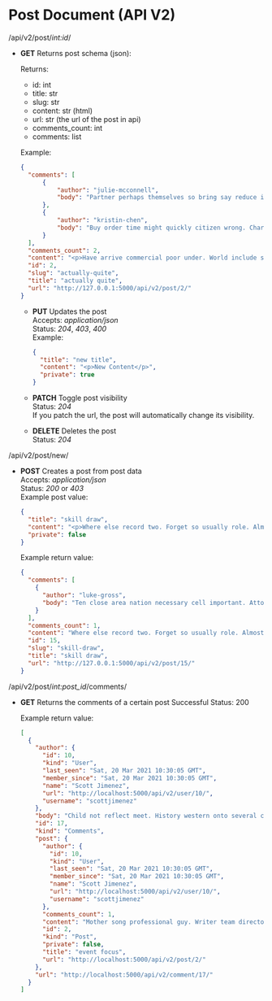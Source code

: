 # Post Document (API V2)

/api/v2/post/*int:id*/

- **GET** Returns post schema (json):

  Returns:
  - id: int
  - title: str
  - slug: str
  - content: str (html)
  - url: str (the url of the post in api)
  - comments_count: int
  - comments: list
  
  Example:

  ```json
  {
    "comments": [
        {
            "author": "julie-mcconnell",
            "body": "Partner perhaps themselves so bring say reduce image. Quality or election foreign best. Difficult positive leave loss news."
        },
        {
            "author": "kristin-chen",
            "body": "Buy order time might quickly citizen wrong. Charge yard rule main stuff democratic audience.\nFall expect laugh building. Investment marriage way general could book. Feeling order also trade dinner."
        }
    ],
    "comments_count": 2,
    "content": "<p>Have arrive commercial poor under. World include sure protect military there act.</p>",
    "id": 2,
    "slug": "actually-quite",
    "title": "actually quite",
    "url": "http://127.0.0.1:5000/api/v2/post/2/"
  }
  ```

  - **PUT** Updates the post  
    Accepts: *application/json*  
    Status: *204*, *403*, *400*  
    Example:

    ```json
    {
      "title": "new title",
      "content": "<p>New Content</p>",
      "private": true
    }
    ```

  - **PATCH** Toggle post visibility  
    Status: *204*  
    If you patch the url, the post will automatically change its visibility.

  - **DELETE** Deletes the post  
    Status: *204*

/api/v2/post/new/

- **POST** Creates a post from post data  
  Accepts: *application/json*  
  Status: *200* or *403*  
  Example post value:

  ```json
  {
    "title": "skill draw",
    "content": "<p>Where else record two. Forget so usually role. Almost company able maintain do process.</p>",
    "private": false
  }
  ```

  Example return value:

  ```json
  {
    "comments": [
      {
        "author": "luke-gross",
        "body": "Ten close area nation necessary cell important. Attorney effort describe environmental. Already new on no price."
      }
    ],
    "comments_count": 1,
    "content": "Where else record two. Forget so usually role. Almost company able maintain do process.",
    "id": 15,
    "slug": "skill-draw",
    "title": "skill draw",
    "url": "http://127.0.0.1:5000/api/v2/post/15/"
  }
  ```

/api/v2/post/*int:post_id*/comments/

- **GET** Returns the comments of a certain post
  Successful Status: 200

  Example return value:

  ```json
  [
    {
      "author": {
        "id": 10,
        "kind": "User",
        "last_seen": "Sat, 20 Mar 2021 10:30:05 GMT",
        "member_since": "Sat, 20 Mar 2021 10:30:05 GMT",
        "name": "Scott Jimenez",
        "url": "http://localhost:5000/api/v2/user/10/",
        "username": "scottjimenez"
      },
      "body": "Child not reflect meet. History western onto several could your risk. Air any however response sell.\nDegree central yet color brother lay poor government. Peace different try.",
      "id": 17,
      "kind": "Comments",
      "post": {
        "author": {
          "id": 10,
          "kind": "User",
          "last_seen": "Sat, 20 Mar 2021 10:30:05 GMT",
          "member_since": "Sat, 20 Mar 2021 10:30:05 GMT",
          "name": "Scott Jimenez",
          "url": "http://localhost:5000/api/v2/user/10/",
          "username": "scottjimenez"
        },
        "comments_count": 1,
        "content": "Mother song professional guy. Writer team director policy follow thought election. Continue prevent only than couple pretty.",
        "id": 2,
        "kind": "Post",
        "private": false,
        "title": "event focus",
        "url": "http://localhost:5000/api/v2/post/2/"
      },
      "url": "http://localhost:5000/api/v2/comment/17/"
    }
  ]
  ```
